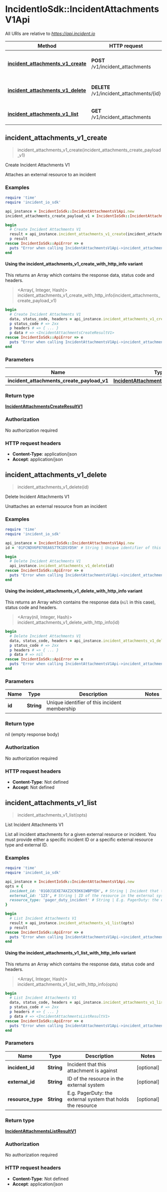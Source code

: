# IncidentIoSdk::IncidentAttachmentsV1Api

All URIs are relative to *https://api.incident.io*

| Method | HTTP request | Description |
| ------ | ------------ | ----------- |
| [**incident_attachments_v1_create**](IncidentAttachmentsV1Api.md#incident_attachments_v1_create) | **POST** /v1/incident_attachments | Create Incident Attachments V1 |
| [**incident_attachments_v1_delete**](IncidentAttachmentsV1Api.md#incident_attachments_v1_delete) | **DELETE** /v1/incident_attachments/{id} | Delete Incident Attachments V1 |
| [**incident_attachments_v1_list**](IncidentAttachmentsV1Api.md#incident_attachments_v1_list) | **GET** /v1/incident_attachments | List Incident Attachments V1 |


## incident_attachments_v1_create

> <IncidentAttachmentsCreateResultV1> incident_attachments_v1_create(incident_attachments_create_payload_v1)

Create Incident Attachments V1

Attaches an external resource to an incident

### Examples

```ruby
require 'time'
require 'incident_io_sdk'

api_instance = IncidentIoSdk::IncidentAttachmentsV1Api.new
incident_attachments_create_payload_v1 = IncidentIoSdk::IncidentAttachmentsCreatePayloadV1.new({incident_id: '01FDAG4SAP5TYPT98WGR2N7W91', resource: IncidentIoSdk::IncidentAttachmentsCreatePayloadV1Resource.new({external_id: '123', resource_type: 'pager_duty_incident'})}) # IncidentAttachmentsCreatePayloadV1 | 

begin
  # Create Incident Attachments V1
  result = api_instance.incident_attachments_v1_create(incident_attachments_create_payload_v1)
  p result
rescue IncidentIoSdk::ApiError => e
  puts "Error when calling IncidentAttachmentsV1Api->incident_attachments_v1_create: #{e}"
end
```

#### Using the incident_attachments_v1_create_with_http_info variant

This returns an Array which contains the response data, status code and headers.

> <Array(<IncidentAttachmentsCreateResultV1>, Integer, Hash)> incident_attachments_v1_create_with_http_info(incident_attachments_create_payload_v1)

```ruby
begin
  # Create Incident Attachments V1
  data, status_code, headers = api_instance.incident_attachments_v1_create_with_http_info(incident_attachments_create_payload_v1)
  p status_code # => 2xx
  p headers # => { ... }
  p data # => <IncidentAttachmentsCreateResultV1>
rescue IncidentIoSdk::ApiError => e
  puts "Error when calling IncidentAttachmentsV1Api->incident_attachments_v1_create_with_http_info: #{e}"
end
```

### Parameters

| Name | Type | Description | Notes |
| ---- | ---- | ----------- | ----- |
| **incident_attachments_create_payload_v1** | [**IncidentAttachmentsCreatePayloadV1**](IncidentAttachmentsCreatePayloadV1.md) |  |  |

### Return type

[**IncidentAttachmentsCreateResultV1**](IncidentAttachmentsCreateResultV1.md)

### Authorization

No authorization required

### HTTP request headers

- **Content-Type**: application/json
- **Accept**: application/json


## incident_attachments_v1_delete

> incident_attachments_v1_delete(id)

Delete Incident Attachments V1

Unattaches an external resource from an incident

### Examples

```ruby
require 'time'
require 'incident_io_sdk'

api_instance = IncidentIoSdk::IncidentAttachmentsV1Api.new
id = '01FCNDV6P870EA6S7TK1DSYD5H' # String | Unique identifier of this incident membership

begin
  # Delete Incident Attachments V1
  api_instance.incident_attachments_v1_delete(id)
rescue IncidentIoSdk::ApiError => e
  puts "Error when calling IncidentAttachmentsV1Api->incident_attachments_v1_delete: #{e}"
end
```

#### Using the incident_attachments_v1_delete_with_http_info variant

This returns an Array which contains the response data (`nil` in this case), status code and headers.

> <Array(nil, Integer, Hash)> incident_attachments_v1_delete_with_http_info(id)

```ruby
begin
  # Delete Incident Attachments V1
  data, status_code, headers = api_instance.incident_attachments_v1_delete_with_http_info(id)
  p status_code # => 2xx
  p headers # => { ... }
  p data # => nil
rescue IncidentIoSdk::ApiError => e
  puts "Error when calling IncidentAttachmentsV1Api->incident_attachments_v1_delete_with_http_info: #{e}"
end
```

### Parameters

| Name | Type | Description | Notes |
| ---- | ---- | ----------- | ----- |
| **id** | **String** | Unique identifier of this incident membership |  |

### Return type

nil (empty response body)

### Authorization

No authorization required

### HTTP request headers

- **Content-Type**: Not defined
- **Accept**: Not defined


## incident_attachments_v1_list

> <IncidentAttachmentsListResultV1> incident_attachments_v1_list(opts)

List Incident Attachments V1

List all incident attachments for a given external resource or incident. You must provide either a specific incident ID or a specific external resource type and external ID.

### Examples

```ruby
require 'time'
require 'incident_io_sdk'

api_instance = IncidentIoSdk::IncidentAttachmentsV1Api.new
opts = {
  incident_id: '01G0J1EXE7AXZ2C93K61WBPYEH', # String | Incident that this attachment is against
  external_id: '123', # String | ID of the resource in the external system
  resource_type: 'pager_duty_incident' # String | E.g. PagerDuty: the external system that holds the resource
}

begin
  # List Incident Attachments V1
  result = api_instance.incident_attachments_v1_list(opts)
  p result
rescue IncidentIoSdk::ApiError => e
  puts "Error when calling IncidentAttachmentsV1Api->incident_attachments_v1_list: #{e}"
end
```

#### Using the incident_attachments_v1_list_with_http_info variant

This returns an Array which contains the response data, status code and headers.

> <Array(<IncidentAttachmentsListResultV1>, Integer, Hash)> incident_attachments_v1_list_with_http_info(opts)

```ruby
begin
  # List Incident Attachments V1
  data, status_code, headers = api_instance.incident_attachments_v1_list_with_http_info(opts)
  p status_code # => 2xx
  p headers # => { ... }
  p data # => <IncidentAttachmentsListResultV1>
rescue IncidentIoSdk::ApiError => e
  puts "Error when calling IncidentAttachmentsV1Api->incident_attachments_v1_list_with_http_info: #{e}"
end
```

### Parameters

| Name | Type | Description | Notes |
| ---- | ---- | ----------- | ----- |
| **incident_id** | **String** | Incident that this attachment is against | [optional] |
| **external_id** | **String** | ID of the resource in the external system | [optional] |
| **resource_type** | **String** | E.g. PagerDuty: the external system that holds the resource | [optional] |

### Return type

[**IncidentAttachmentsListResultV1**](IncidentAttachmentsListResultV1.md)

### Authorization

No authorization required

### HTTP request headers

- **Content-Type**: Not defined
- **Accept**: application/json

